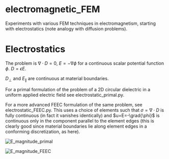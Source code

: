 # electromagnetic_FEM
Experiments with various FEM techniques in electromagnetism, starting with electrostatics (note analogy with diffusion problems).

# Electrostatics

The problem is $\nabla \cdot D = 0$, $E=-\nabla \phi$ for a continuous scalar potential function $\phi$.  $D= \epsilon E$.

$D_{\perp}$ and $E_{\parallel}$ are continuous at material boundaries.  

For a primal formulation of the problem of a 2D circular dielectric in a uniform applied electric field see electrostatic_primal.py.

For a more advanced FEEC formulation of the same problem, see electrostatic_FEEC.py.  This uses a choice of elements such that $\sigma=\nabla \cdot D$ is fully continuous (in fact it vanishes identically) and $u=E=-\grad{\phi}$ is continuous only in the component parallel to the element edges (this is clearly good since material boundaries lie along element edges in a conforming discretization, as here).

![E_magnitude_primal](png/Ed_magnitude_primal.png "Magnitude of the electric field from the primal solution.")

![E_magnitude_FEEC](png/Ed_magnitude_FEEC.png "Magnitude of the electric field from the FEEC solution as described in the text.")
